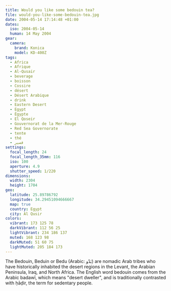 ```yaml
---
title: Would you like some bedouin tea?
file: would-you-like-some-bedouin-tea.jpg
date: 2004-05-14 17:14:48 +01:00
dates:
  iso: 2004-05-14
  human: 14 May 2004
gear:
  camera:
    brand: Konica
    model: KD-400Z
tags:
  - Africa
  - Afrique
  - Al-Qusair
  - beverage
  - boisson
  - Cossire
  - désert
  - Désert Arabique
  - drink
  - Eastern Desert
  - Egypt
  - Égypte
  - El Qoseir
  - Gouvernorat de la Mer-Rouge
  - Red Sea Governorate
  - tente
  - thé
  - قصير‎
settings:
  focal_length: 24
  focal_length_35mm: 116
  iso: 100
  aperture: 4.9
  shutter_speed: 1/220
dimensions:
  width: 2304
  height: 1704
geo:
  latitude: 25.89786792
  longitude: 34.29451094666667
  map: true
  country: Egypt
  city: Al Qusir
colors:
  vibrant: 173 125 78
  darkVibrant: 112 56 25
  lightVibrant: 234 186 137
  muted: 168 123 98
  darkMuted: 51 60 75
  lightMuted: 205 184 173
---
```


The Bedouin, Beduin or Bedu (Arabic: بَدْو‎) are nomadic Arab tribes who have historically inhabited the desert regions in the Levant, the Arabian Peninsula, Iraq, and North Africa. The English word bedouin comes from the Arabic badawī, which means "desert dweller", and is traditionally contrasted with ḥāḍir, the term for sedentary people.
